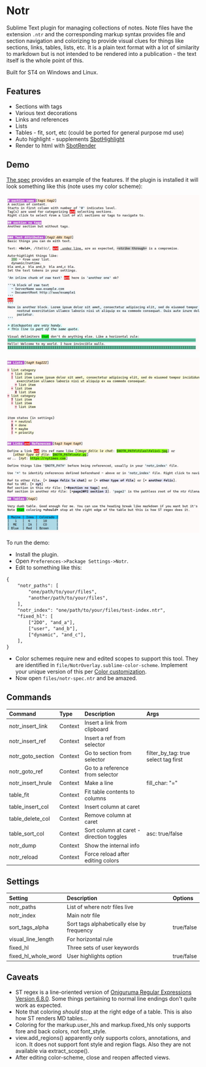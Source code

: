 # Notr

Sublime Text plugin for managing collections of notes. Note files have the extension `.ntr` and the corresponding markup syntax
provides file and section navigation and colorizing to provide visual clues for things like sections, links, tables, lists, etc.
It is a plain text format with a lot of similarity to markdown but is not intended to be rendered into a publication - the text
itself is the whole point of this.

Built for ST4 on Windows and Linux.

## Features

- Sections with tags
- Various text decorations
- Links and references
- Lists
- Tables - fit, sort, etc (could be ported for general purpose md use)
- Auto highlight - supplements [SbotHighlight](https://github.com/cepthomas/SbotHighlight)
- Render to html with [SbotRender](https://github.com/cepthomas/SbotRender)


## Demo

[The spec](files/notr-spec.ntr) provides an example of the features. If the plugin is installed it will look
something like this (note uses my color scheme):

![ex1](files/ex1.jpg)

![ex2](files/ex2.jpg)

To run the demo:
- Install the plugin.
- Open `Preferences->Package Settings->Notr`.
- Edit to something like this:
```
{
    "notr_paths": [
        "one/path/to/your/files",
        "another/path/to/your/files",
    ],
    "notr_index": "one/path/to/your/files/test-index.ntr",
    "fixed_hl": [
        ["2DO", "and_a"],
        ["user", "and_b"],
        ["dynamic", "and_c"],
    ],
}
```

- Color schemes require new and edited scopes to support this tool. They are identified in `file/NotrOverlay.sublime-color-scheme`.
  Implement your unique version of this per [Color customization](https://www.sublimetext.com/docs/color_schemes.html#customization).
- Now open `files/notr-spec.ntr` and be amazed.


## Commands

| Command              | Type     | Description                                | Args                                  |
| :--------            | :-----   | :-------                                   | :--------                             |
| notr_insert_link     | Context  | Insert a link from clipboard               |                                       |
| notr_insert_ref      | Context  | Insert a ref from selector                 |                                       |
| notr_goto_section    | Context  | Go to section from selector                | filter_by_tag: true select tag first  |
| notr_goto_ref        | Context  | Go to a reference from selector            |                                       |
| notr_insert_hrule    | Context  | Make a line                                | fill_char: "="                        |
| table_fit            | Context  | Fit table contents to columns              |                                       |
| table_insert_col     | Context  | Insert column at caret                     |                                       |
| table_delete_col     | Context  | Remove column at caret                     |                                       |
| table_sort_col       | Context  | Sort column at caret - direction toggles   | asc: true/false                       |
| notr_dump            | Context  | Show the internal info                     |                                       |
| notr_reload          | Context  | Force reload after editing colors          |                                       |


## Settings

| Setting             | Description                                | Options                                    |
| :--------           | :-------                                   | :------                                    |
| notr_paths          | List of where notr files live              |                                            |
| notr_index          | Main notr file                             |                                            |
| sort_tags_alpha     | Sort tags alphabetically else by frequency | true/false                                 |
| visual_line_length  | For horizontal rule                        |                                            |
| fixed_hl            | Three sets of user keywords                |                                            |
| fixed_hl_whole_word | User highlights option                     | true/false                                 |


## Caveats

- ST regex is a line-oriented version of [Oniguruma Regular Expressions Version 6.8.0](https://github.com/kkos/oniguruma).
  Some things pertaining to normal line endings don't quite work as expected.
- Note that coloring *should* stop at the right edge of a table. This is also how ST renders MD tables...
- Coloring for the markup.user_hls and markup.fixed_hls only supports fore and back colors, not font_style.
- view.add_regions() apparently only supports colors, annotations, and icon. It does not support font style and region flags.
  Also they are not available via extract_scope().
- After editing color-scheme, close and reopen affected views.
